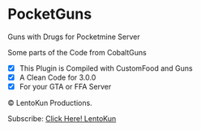 # PocketGuns
Guns with Drugs for Pocketmine Server

Some parts of the Code from CobaltGuns

- [x] This Plugin is Compiled with CustomFood and Guns
- [x] A Clean Code for 3.0.0
- [x] For your GTA or FFA Server

© LentoKun Productions.

Subscribe: [Click Here! LentoKun](https://youtube.com/c/LentoKun)
